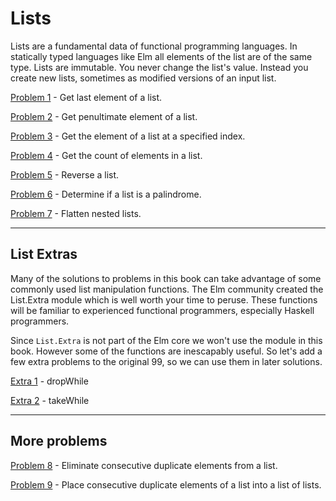 # Lists

Lists are a fundamental data of functional programming languages. In statically typed languages like Elm all elements of the list are of the same type. Lists are immutable. You never change the list's value. Instead you create new lists, sometimes as modified versions of an input list.  

[Problem 1](p/p01.md) - Get last element of a list.

[Problem 2](p/p02.md) - Get penultimate element of a list.

[Problem 3](p/p03.md) - Get the element of a list at a specified index.

[Problem 4](p/p04.md) - Get the count of elements in a list.

[Problem 5](p/p05.md) - Reverse a list.

[Problem 6](p/p06.md) - Determine if a list is a palindrome.

[Problem 7](p/p07.md) - Flatten nested lists.

---

## List Extras

Many of the solutions to problems in this book can take advantage of some commonly used list manipulation functions. The Elm community created the List.Extra module which is well worth your time to peruse. These functions will be familiar to experienced functional programmers, especially Haskell programmers.

Since ```List.Extra``` is not part of the Elm core we won't use the module in this book. However some of the functions are inescapably useful. So let's add a few extra problems to the original 99, so we can use them in later solutions.

[Extra 1](p/e01.md) - dropWhile

[Extra 2](p/e02.md) - takeWhile

---
## More problems


[Problem 8](p/p08.md) - Eliminate consecutive duplicate elements from a list.

[Problem 9](p/p09.md) - Place consecutive duplicate elements of a list into a list of lists.
